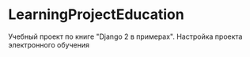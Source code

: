 # LearningProjectEducation
Учебный проект по книге "Django 2 в примерах". Настройка проекта электронного обучения
